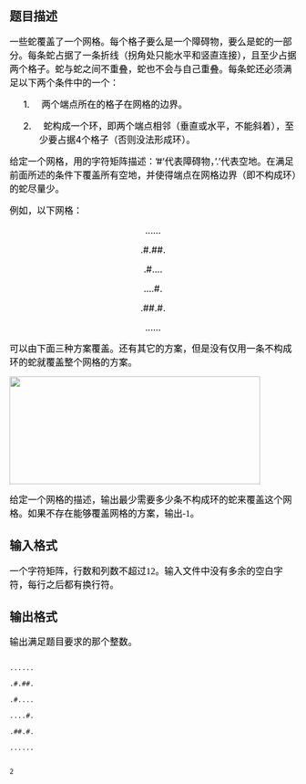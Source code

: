 ## 题目描述

<div>
 <span style="font-size: medium"><span style="color: black">一些蛇覆盖了一个网格。每个格子要么是一个障碍物，要么是蛇的一部分。每条蛇占据了一条折线（拐角处只能水平和竖直连接），且至少占据两个格子。蛇与蛇之间不重叠，蛇也不会与自己重叠。每条蛇还必须满足以下两个条件中的一个：</span></span>
</div>
<div style="margin: 0cm 0cm 0pt 39pt; text-indent: -21pt">
 <span style="font-size: medium"><span style="color: black">1.<span style="font: 7pt 'Times New Roman'">         </span></span><span style="color: black">两个端点所在的格子在网格的边界。</span></span>
</div>
<div style="margin: 0cm 0cm 0pt 39pt; text-indent: -21pt">
 <span style="font-size: medium"><span style="color: black">2.<span style="font: 7pt 'Times New Roman'">         </span></span><span style="color: black">蛇构成一个环，即两个端点相邻（垂直或水平，不能斜着），至少要占据</span><span style="color: black">4</span><span style="color: black">个格子（否则没法形成环）。</span></span>
</div>
<div>
 <span style="font-size: medium"><span style="color: black">给定一个网格，用</span><span style="color: black">的字符矩阵描述：</span><span style="color: black">’#’</span><span style="color: black">代表障碍物，</span><span style="color: black">’.’</span><span style="color: black">代表空地。在满足前面所述的条件下覆盖所有空地，并使得端点在网格边界（即不构成环）的蛇尽量少。</span></span>
</div>
<div>
 <span style="font-size: medium"><span style="color: black">例如，以下网格：</span></span>
</div>
<div align="center">
 <span style="font-size: medium"><span style="color: black">......</span></span>
</div>
<div align="center">
 <span style="font-size: medium"><span style="color: black">.#.##.</span></span>
</div>
<div align="center">
 <span style="font-size: medium"><span style="color: black">.#....</span></span>
</div>
<div align="center">
 <span style="font-size: medium"><span style="color: black">....#.</span></span>
</div>
<div align="center">
 <span style="font-size: medium"><span style="color: black">.##.#.</span></span>
</div>
<div align="center">
 <span style="font-size: medium"><span style="color: black">......</span></span>
</div>
<div>
 <span style="font-size: medium"><span style="color: black">可以由下面三种方案覆盖。还有其它的方案，但是没有仅用一条不构成环的蛇就覆盖整个网格的方案。</span></span>
</div>
<div></div>
<div>
 <span style="font-size: medium"><span style="color: black"><img height="189" width="440" alt="" src="https://s2.loli.net/2023/08/15/nIg9pcWTRdazCKw.png"></span></span>
</div>
<div></div>
<div></div>
<div>
 <span style="font-size: medium"><span style="color: black">
   <p class="MsoNormal" style="margin: 0cm 0cm 0pt"><font size="3"><span style="color: black; font-family: 宋体; mso-ascii-font-family: 'Times New Roman'; mso-hansi-font-family: 'Times New Roman'">给定一个网格的描述，输出最少需要多少条不构成环的蛇来覆盖这个网格。如果不存在能够覆盖网格的方案，输出</span><span lang="EN-US" style="color: black; font-family: Consolas; mso-bidi-font-family: Consolas">-1</span><span style="color: black; font-family: 宋体; mso-ascii-font-family: 'Times New Roman'; mso-hansi-font-family: 'Times New Roman'">。</span><span lang="EN-US" style="color: black"><o:p></o:p></span></font></p></span></span>
</div>

## 输入格式

<p class="MsoNormal" style="margin: 0cm 0cm 0pt"><font size="3"><span style="color: black; font-family: 宋体; mso-ascii-font-family: 'Times New Roman'; mso-hansi-font-family: 'Times New Roman'">一个字符矩阵，行数和列数不超过</span><span lang="EN-US" style="color: black"><font face="Times New Roman">12</font></span><span style="color: black; font-family: 宋体; mso-ascii-font-family: 'Times New Roman'; mso-hansi-font-family: 'Times New Roman'">。输入文件中没有多余的空白字符，每行之后都有换行符。</span><span lang="EN-US" style="color: black"><o:p></o:p></span></font></p>
<p class="MsoNormal" style="margin: 0cm 0cm 0pt"><span lang="EN-US" style="font-size: 12pt; color: black"><o:p></o:p></span></p>

## 输出格式

<p class="MsoNormal" style="margin: 0cm 0cm 0pt"><font size="3"><span style="color: black; font-family: 宋体; mso-ascii-font-family: 'Times New Roman'; mso-hansi-font-family: 'Times New Roman'">输出满足题目要求的那个整数。</span><span lang="EN-US" style="color: black"><o:p></o:p></span></font></p>
<p class="MsoNormal" style="margin: 0cm 0cm 0pt"><span lang="EN-US" style="font-size: 12pt; color: black"><o:p></o:p></span></p>

```input1
......
.#.##.
.#....
....#.
.##.#.
......
```
```output1
2
```
